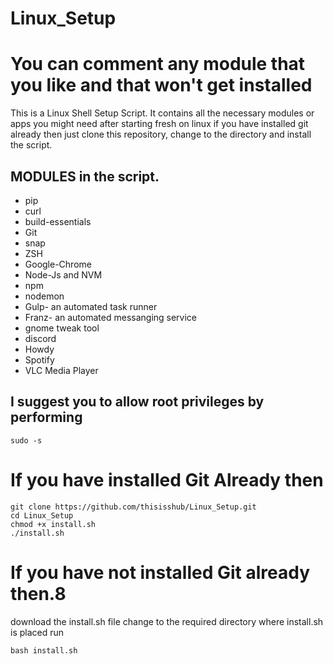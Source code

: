 # Linux_Setup
# You can comment any module that you like and that won't get installed

This is a Linux Shell Setup Script. 
It contains all the necessary modules or apps you might need after starting fresh on linux
if you have installed git already then just clone this repository, change to the directory and install the script.

## MODULES in the script.
* pip
* curl
* build-essentials
* Git
* snap
* ZSH
* Google-Chrome
* Node-Js and NVM
* npm
* nodemon
* Gulp- an automated task runner
* Franz- an automated messanging service
* gnome tweak tool
* discord
* Howdy
* Spotify
* VLC Media Player

## I suggest you to allow root privileges by performing

```
sudo -s
```

# If you have installed Git Already then 
```
git clone https://github.com/thisisshub/Linux_Setup.git
cd Linux_Setup
chmod +x install.sh
./install.sh
```
# If you have not installed Git already then.8
download the install.sh file 
change to the required directory where install.sh is placed
run 
```
bash install.sh
```

  
  
